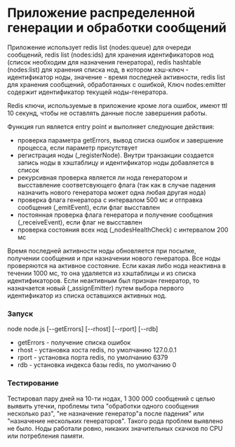 Приложение распределенной генерации и обработки сообщений
=========================================================

Приложение использует redis list (nodes:queue) для очереди сообщений,
redis list (nodes:ids) для хранения идентификаторов нод (список необходим для назначения генератора),
redis hashtable (nodes:list) для хранения списка нод, в котором хэш-ключ - идентификатор ноды,
значение - время последней активности, redis list для хранения сообщений, обработанных с ошибкой,
Ключ nodes:emitter содержит идентификатор текущей ноды-генератора.

Redis ключи, используемые в приложение кроме лога ошибок, имеют ttl 10 секунд, чтобы не оставлять данные после завершения работы.

Функция run является entry point и выполняет следующие действия:
* проверка параметра getErrors, вывод списка ошибок и завершение процесса, если параметр присутствует
* регистрация ноды (_registerNode). Внутри транзакции создается запись ноды в хэштаблицу и идентификатор ноды добавляется в список
* рекурсивная проверка является ли нода генератором и высставление соответсвующего флага
    (так как в случае падения назначить нового генератора может одна любая другая нода)
* проверка флага генератора с интервалом 500 мс и отправка сообщения (_emitEvent), если флаг высставлен
* постоянная проверка флага генератора и получение сообщения (_receiveEvent), если флаг не высставлен
* проверка состояния всех нод (_nodesHealthCheck) с интервалом 200 мс

Время последней активности ноды обновляется при посылке, получении сообщения и при назначении нового генератора.
Все ноды проверяются на активное состояние. Если какая либо нода неактивна в течении 1000 мс, то она удаляется из хэштаблицы и из списка идентификаторов.
Если неактивным был признан генератор, то назначается новый (_assignEmitter) путем выбора первого идентификатор из списка оставшихся активных нод.

### Запуск
  node node.js [--getErrors] [--rhost] [--rport] [--rdb]
* getErrors - получение списка ошибок
* rhost - установка хоста redis, по умолчанию 127.0.0.1
* rport - установка порта redis, по умолчанию 6379
* rdb - установка индекса базы redis, по умолчанию 0

### Тестирование
Тестировал пару дней на 10-ти нодах, 1 300 000 сообщений с целью выявить утечки, проблемы типа "обработки одного сообщения несколько раз", "не назначение генератор"а после падения" или "назначение нескольких генераторов".
Такого рода проблем выявлено не было. Ноды работали ровно, никаких значительных скачков по CPU или потребления памяти.

